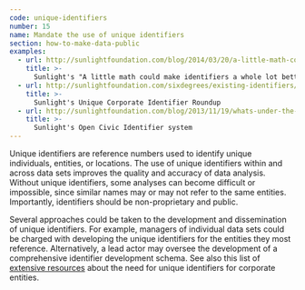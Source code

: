 ```yaml
---
code: unique-identifiers
number: 15
name: Mandate the use of unique identifiers
section: how-to-make-data-public
examples:
  - url: http://sunlightfoundation.com/blog/2014/03/20/a-little-math-could-make-identifiers-a-whole-lot-better/
    title: >-
      Sunlight's "A little math could make identifiers a whole lot better"
  - url: http://sunlightfoundation.com/sixdegrees/existing-identifiers/
    title: >-
      Sunlight's Unique Corporate Identifier Roundup
  - url: http://sunlightfoundation.com/blog/2013/11/19/whats-under-the-hood-of-googles-new-civic-information-offering/
    title: >-
      Sunlight's Open Civic Identifier system
---
```


<p>Unique identifiers are reference numbers used to identify unique individuals, entities, or locations. The use of unique identifiers within and across data sets improves the quality and accuracy of data analysis. Without unique identifiers, some analyses can become difficult or impossible, since similar names may or may not refer to the same entities. Importantly, identifiers should be non-proprietary and public.</p>
<p>Several approaches could be taken to the development and dissemination of unique identifiers. For example, managers of individual data sets could be charged with developing the unique identifiers for the entities they most reference. Alternatively, a lead actor may oversee the development of a comprehensive identifier development schema. See also this list of <a href="http://sunlightfoundation.com/sixdegrees/resources/">extensive resources</a> about the need for unique identifiers for corporate entities.</p>
